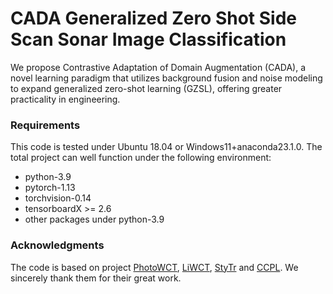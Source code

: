 # CADA Generalized Zero Shot Side Scan Sonar Image Classification
We propose Contrastive Adaptation of Domain Augmentation (CADA), a novel learning paradigm that utilizes background fusion and noise modeling to expand generalized zero-shot learning (GZSL), offering greater practicality in engineering.

### Requirements
This code is tested under Ubuntu 18.04 or Windows11+anaconda23.1.0. The total project can well function under the following environment:
* python-3.9
* pytorch-1.13
* torchvision-0.14
* tensorboardX >= 2.6
* other packages under python-3.9

### Acknowledgments
The code is based on project [PhotoWCT](https://github.com/svjack/PhotoWCT), [LiWCT](https://github.com/guizilaile23/ZSL-SSS), [StyTr](https://github.com/diyiiyiii/StyTR-2) and [CCPL](https://github.com/JarrentWu1031/CCPL). We sincerely thank them for their great work.
